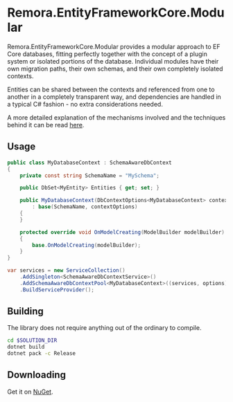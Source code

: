 Remora.EntityFrameworkCore.Modular
==============

Remora.EntityFrameworkCore.Modular provides a modular approach to EF Core databases, fitting perfectly together with the
concept of a plugin system or isolated portions of the database. Individual modules have their own migration paths, 
their own schemas, and their own completely isolated contexts.

Entities can be shared between the contexts and referenced from one to another in a completely transparent way, and 
dependencies are handled in a typical C# fashion - no extra considerations needed.

A more detailed explanation of the mechanisms involved and the techniques behind it can be read [here][2].

## Usage
```c#
public class MyDatabaseContext : SchemaAwareDbContext
{
    private const string SchemaName = "MySchema";

    public DbSet<MyEntity> Entities { get; set; }

    public MyDatabaseContext(DbContextOptions<MyDatabaseContext> contextOptions)
        : base(SchemaName, contextOptions)
    {
    }

    protected override void OnModelCreating(ModelBuilder modelBuilder)
    {
        base.OnModelCreating(modelBuilder);
    }
}
```

```c#
var services = new ServiceCollection()
    .AddSingleton<SchemaAwareDbContextService>()
    .AddSchemaAwareDbContextPool<MyDatabaseContext>((services, options) => ConfigureMyDatabaseContext(options))
    .BuildServiceProvider();
```

## Building
The library does not require anything out of the ordinary to compile.

```bash
cd $SOLUTION_DIR
dotnet build
dotnet pack -c Release
```

## Downloading
Get it on [NuGet][1].


[1]: https://www.nuget.org/packages/Remora.EntityFrameworkCore.Modular/
[2]: https://gullberg.tk/blog/modularizing-your-database-with-ef-core/

